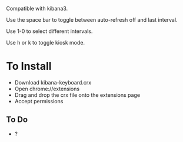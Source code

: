 Compatible with kibana3.

Use the space bar to toggle between auto-refresh off and last interval.

Use 1-0 to select different intervals.

Use h or k to toggle kiosk mode.

To Install
==========

* Download kibana-keyboard.crx
* Open chrome://extensions 
* Drag and drop the crx file onto the extensions page 
* Accept permissions

To Do
-----

* ?
